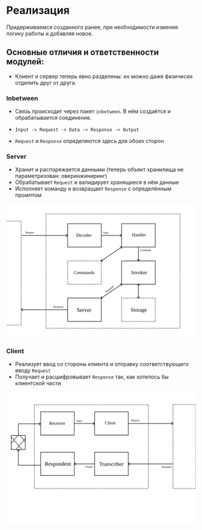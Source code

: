 # Реализация

Придерживаемся созданного ранее, при необходимости изменяя логику работы и добавляя новое.

## Основные отличия и ответственности модулей:
* Клиент и сервер теперь явно разделены: их можно даже физически отделить друг от друга.


### Inbetween
* Связь происходит через пакет ``inbetween``. В нём создаётся и обрабатывается соединение.

* ``Input -> Request -> Data -> Response -> Output``
* ``Request`` и ``Response`` определяются здесь для обоих сторон

### Server
* Хранит и распоряжается данными (теперь объект хранилища не параметризован: оверинжиниринг)
* Обрабатывает ``Request`` и валидирует хранящиеся в нём данные
* Исполняет команду и возвращает ``Response`` с определённым промптом

![](schemas/server_schema.png)

### Client

* Реализует ввод со стороны клиента и отправку соответствующего вводу ``Request``
* Получает и расшифровывает ``Response`` так, как хотелось бы клиентской части

![](schemas/client_schema.png)
